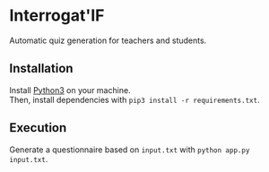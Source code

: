 # Interrogat'IF
Automatic quiz generation for teachers and students.

## Installation
Install [Python3](https://www.python.org/downloads/) on your machine.<br/>
Then, install dependencies with `pip3 install -r requirements.txt`.

## Execution
Generate a questionnaire based on `input.txt` with `python app.py input.txt`.